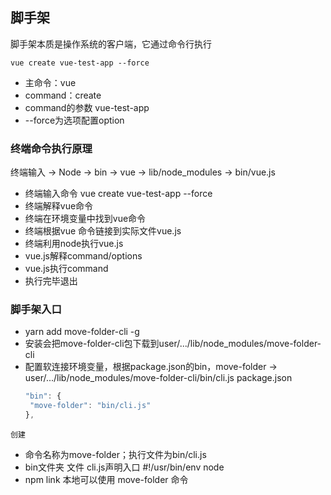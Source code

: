 ## 脚手架
脚手架本质是操作系统的客户端，它通过命令行执行
```shell
vue create vue-test-app --force
```
* 主命令：vue
* command：create
* command的参数 vue-test-app
* --force为选项配置option

### 终端命令执行原理
终端输入 -> Node -> bin -> vue -> lib/node_modules  -> bin/vue.js
- 终端输入命令 vue create vue-test-app --force
- 终端解释vue命令
- 终端在环境变量中找到vue命令
- 终端根据vue 命令链接到实际文件vue.js
- 终端利用node执行vue.js
- vue.js解释command/options
- vue.js执行command
- 执行完毕退出

### 脚手架入口
- yarn add move-folder-cli -g
- 安装会把move-folder-cli包下载到user/.../lib/node_modules/move-folder-cli
- 配置软连接环境变量，根据package.json的bin，move-folder -> user/.../lib/node_modules/move-folder-cli/bin/cli.js
package.json
   ```js
   "bin": {
    "move-folder": "bin/cli.js"
  },
   ```
`创建`
- 命令名称为move-folder；执行文件为bin/cli.js
- bin文件夹 文件 cli.js声明入口 #!/usr/bin/env node
- npm link 本地可以使用 move-folder 命令
